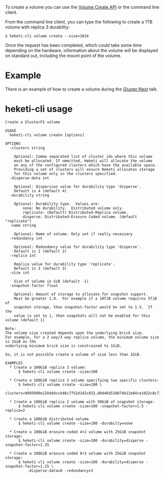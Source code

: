 To create a volume you can use the [Volume Create API](../api/api.md#create-a-volume) or the command line client.

From the command line client, you can type the following to create a 1TB volume with replica 3 durability:

```
$ heketi-cli volume create --size=1024
```

Once the request has been completed, which could take some time depending on the hardware, information about the volume will be displayed on standard out, including the mount point of the volume.

# Example
There is an example of how to create a volume during the [Gluster.Next](https://www.youtube.com/watch?v=iBFfHv4bne8&t=2750) talk.

# heketi-cli usage
```
Create a GlusterFS volume

USAGE
  heketi-cli volume create [options]

OPTIONS
  -clusters string
    	
	Optional: Comma separated list of cluster ids where this volume
	must be allocated. If ommitted, Heketi will allocate the volume
	on any of the configured clusters which have the available space.
	Providing a set of clusters will ensure Heketi allocates storage
	for this volume only in the clusters specified.
  -disperse-data int
    	
	Optional: Dispersion value for durability type 'disperse'.
	Default is 4 (default 4)
  -durability string
    	
	Optional: Durability type.  Values are:
		none: No durability.  Distributed volume only.
		replicate: (Default) Distributed-Replica volume.
		disperse: Distributed-Erasure Coded volume. (default "replicate")
  -name string
    	
	Optional: Name of volume. Only set if really necessary
  -redundancy int
    	
	Optional: Redundancy value for durability type 'disperse'.
	Default is 2 (default 2)
  -replica int
    	
	Replica value for durability type 'replicate'.
	Default is 3 (default 3)
  -size int
    	
	Size of volume in GiB (default -1)
  -snapshot-factor float
    	
	Optional: Amount of storage to allocate for snapshot support.
	Must be greater 1.0.  For example if a 10TiB volume requires 5TiB of
	snapshot storage, then snapshot-factor would be set to 1.5.  If the
	value is set to 1, then snapshots will not be enabled for this volume (default 1)

Note:
The volume size created depends upon the underlying brick size.
For example, for a 2 way/3 way replica volume, the minimum volume size is 1GiB as the
underlying minimum brick size is constrained to 1GiB.

So, it is not possible create a volume of size less than 1GiB.

EXAMPLES
  * Create a 100GiB replica 3 volume:
      $ heketi-cli volume create -size=100

  * Create a 100GiB replica 3 volume specifying two specific clusters:
      $ heketi-cli volume create -size=100 \
          -clusters=0995098e1284ddccb46c7752d142c832,60d46d518074b13a04ce1022c8c7193c

  * Create a 100GiB replica 2 volume with 50GiB of snapshot storage:
      $ heketi-cli volume create -size=100 -snapshot-factor=1.5 -replica=2 

  * Create a 100GiB distributed volume
      $ heketi-cli volume create -size=100 -durabilty=none

  * Create a 100GiB erasure coded 4+2 volume with 25GiB snapshot storage:
      $ heketi-cli volume create -size=100 -durability=disperse -snapshot-factor=1.25

  * Create a 100GiB erasure coded 8+3 volume with 25GiB snapshot storage:
      $ heketi-cli volume create -size=100 -durability=disperse -snapshot-factor=1.25 \
          -disperse-data=8 -redundancy=3
```

